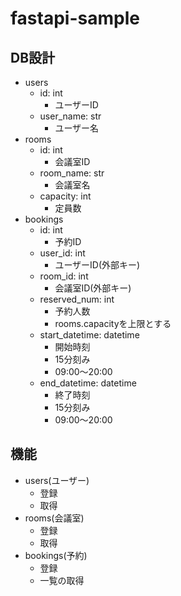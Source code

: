 # fastapi-sample

## DB設計

- users
  - id: int
    - ユーザーID
  - user_name: str
    - ユーザー名
- rooms
  - id: int
    - 会議室ID
  - room_name: str
    - 会議室名
  - capacity: int
    - 定員数
- bookings
  - id: int
    - 予約ID
  - user_id: int
    - ユーザーID(外部キー)
  - room_id: int
    - 会議室ID(外部キー)
  - reserved_num: int
    - 予約人数
    - rooms.capacityを上限とする
  - start_datetime: datetime
    - 開始時刻
    - 15分刻み
    - 09:00〜20:00
  - end_datetime: datetime
    - 終了時刻
    - 15分刻み
    - 09:00〜20:00

## 機能

- users(ユーザー)
  - 登録
  - 取得
- rooms(会議室)
  - 登録
  - 取得
- bookings(予約)
  - 登録
  - 一覧の取得

